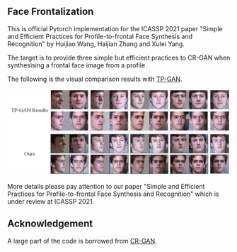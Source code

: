## Face Frontalization
This is official Pytorch implementation for the ICASSP 2021 paper "Simple and Efficient Practices for Profile-to-frontal Face Synthesis and Recognition" by Huijiao Wang, Haijian Zhang and Xulei Yang.

The target is to provide three simple but efficient practices to CR-GAN when synthesising a frontal face image from a profile.

The following is the visual comparison results with [TP-GAN](https://github.com/HRLTY/TP-GAN).

![Visual Comparison results with TP-GAN](https://github.com/huijiaowang/Face_Frontalization/blob/main/results/Compare_with_TP-GAN.jpg)

More details please pay attention to our paper "Simple and Efficient Practices for Profile-to-frontal Face Synthesis and Recognition" which is under review at ICASSP 2021. 

## Acknowledgement
A large part of the code is borrowed from [CR-GAN](https://github.com/bluer555/CR-GAN). 
